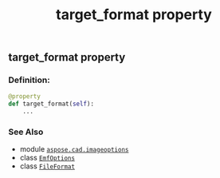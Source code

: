 ﻿---
title: target_format property
second_title: Aspose.CAD for Python via .NET API References
description: 
type: docs
weight: 100
url: /python-net/aspose.cad.imageoptions/emfoptions/target_format/
is_root: false
---

## target_format property

### Definition:
```python
@property
def target_format(self):
    ...
```

### See Also
* module [`aspose.cad.imageoptions`](../../)
* class [`EmfOptions`](/cad/python-net/aspose.cad.imageoptions/emfoptions)
* class [`FileFormat`](/cad/python-net/aspose.cad/fileformat)
